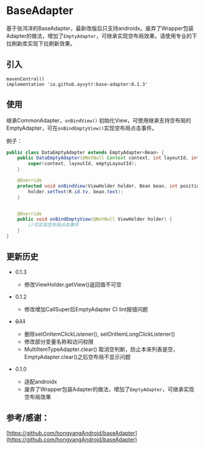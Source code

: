 # BaseAdapter

基于张鸿洋的BaseAdapter，最新改版后只支持androidx。废弃了Wrapper包装Adapter的做法，增加了`EmptyAdapter`，可继承实现空布局效果。请使用专业的下拉刷新库实现下拉刷新效果。



## 引入

```
mavenCentral()
implementation 'io.github.ayvytr:base-adapter:0.1.3'
```



## 使用

继承CommonAdapter，`onBindView()` 初始化View，可使用继承支持空布局的EmptyAdapter，可在`onBindEmptyView()`实现空布局点击事件。



例子：

```java
public class DataEmptyAdapter extends EmptyAdapter<Bean> {
    public DataEmptyAdapter(@NotNull Context context, int layoutId, int emptyLayoutId) {
        super(context, layoutId, emptyLayoutId);
    }

    @Override
    protected void onBindView(ViewHolder holder, Bean bean, int position, List payloads) {
        holder.setText(R.id.tv, bean.text);
    }


    @Override
    public void onBindEmptyView(@NotNull ViewHolder holder) {
		//可实现空布局点击事件
    }
}
```





## 更新历史

* 0.1.3
  * 修改ViewHolder.getView()返回值不可空

* 0.1.2
  * 修改增加CallSuper后EmptyAdapter CI lint报错问题
* ~~0.1.1~~
  * 删除setOnItemClickListener(), setOnItemLongClickListener()
  * 修改部分变量名称和访问权限
  * MultiItemTypeAdapter.clear() 取消空判断，防止本来列表是空，EmptyAdapter.clear()之后空布局不显示问题
* 0.1.0
  * 适配androidx
  * 废弃了Wrapper包装Adapter的做法，增加了`EmptyAdapter`，可继承实现空布局效果



## 参考/感谢：

[https://github.com/hongyangAndroid/baseAdapter](https://github.com/hongyangAndroid/baseAdapter)

